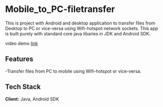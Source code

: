# Mobile_to_PC-filetransfer


This is project with Android and desktop application to transfer files from Desktop to PC or vice-versa using Wifi-hotspot network sockets.
This app is built purely with standard core java libaries in JDK and Android SDK.

video demo [link](https://youtu.be/dpu1RKpWcDU)

## Features

-Transfer files from PC to mobile using Wifi-hotspot or vice-versa.

## Tech Stack

**Client:** Java, Android SDK






